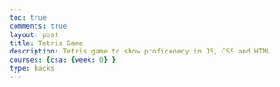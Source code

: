 ```yaml
---
toc: true
comments: true
layout: post
title: Tetris Game
description: Tetris game to show proficenecy in JS, CSS and HTML
courses: {csa: {week: 0} }
type: hacks
---
```

<html>
